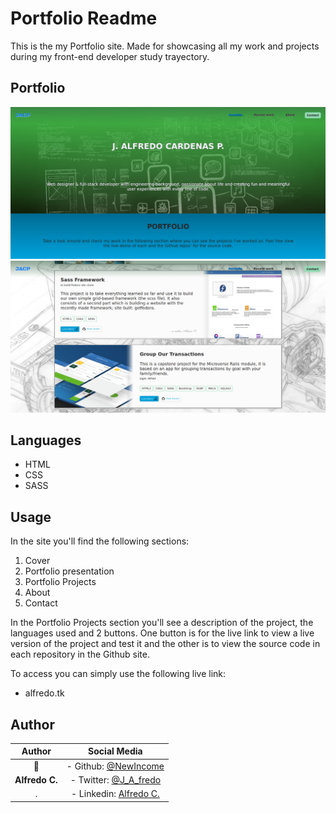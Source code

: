 # Portfolio Readme

This is the my Portfolio site. Made for showcasing all my work and projects during my front-end developer study trayectory.

## Portfolio
![image01](./images/Portfolio-01.png)
![image01](./images/Portfolio-02.png)

## Languages
- HTML
- CSS
- SASS

## Usage
In the site you'll find the following sections:
1. Cover
2. Portfolio presentation
3. Portfolio Projects
4. About
5. Contact

In the Portfolio Projects section you'll see a description of the project, the languages used and 2 buttons. One button is for the live link to view a live version of the project and test it and the other is to view the source code in each repository in the Github site.

To access you can simply use the following live link:
- alfredo.tk

## Author
Author | Social Media
:--------------:|:------------:
👤 | - Github: [@NewIncome](https://github.com/NewIncome)
**Alfredo C.** | - Twitter: [@J_A_fredo](https://twitter.com/J_A_fredo)
. | - Linkedin: [Alfredo C.](https://www.linkedin.com/in/alfredo-cardenas-62b021183 )